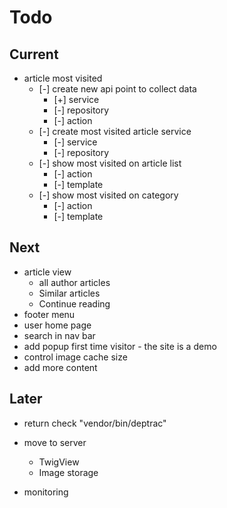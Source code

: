 # Todo

## Current

- article most visited
  - [-] create new api point to collect data
    - [+] service
    - [-] repository
    - [-] action
  - [-] create most visited article service
    - [-] service
    - [-] repository
  - [-] show most visited on article list
    - [-] action
    - [-] template
  - [-] show most visited on category
    - [-] action
    - [-] template

## Next

- article view
  - all author articles
  - Similar articles
  - Continue reading
- footer menu
- user home page
- search in nav bar
- add popup first time visitor - the site is a demo
- control image cache size
- add more content

## Later

- return check "vendor/bin/deptrac"

- move to server
  - TwigView
  - Image storage

- monitoring

